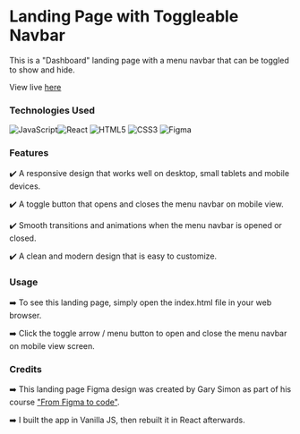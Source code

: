 
<h1>Landing Page with Toggleable Navbar</h1>

This is a "Dashboard" landing page with a menu navbar that can be toggled to show and hide. <br>

View live [here](https://toggle-nav-landing-page.vercel.app)

### Technologies Used <br>

 ![JavaScript](https://img.shields.io/badge/javascript-%23323330.svg?style=for-the-badge&logo=javascript&logoColor=%23F7DF1E)![React](https://img.shields.io/badge/react-%2320232a.svg?style=for-the-badge&logo=react&logoColor=%2361DAFB) ![HTML5](https://img.shields.io/badge/html5-%23E34F26.svg?style=for-the-badge&logo=html5&logoColor=white) ![CSS3](https://img.shields.io/badge/css3-%231572B6.svg?style=for-the-badge&logo=css3&logoColor=white) ![Figma](https://img.shields.io/badge/figma-%23F24E1E.svg?style=for-the-badge&logo=figma&logoColor=white)
 <br>

### Features
:heavy_check_mark: A responsive design that works well on desktop, small tablets and mobile devices.

:heavy_check_mark: A toggle button that opens and closes the menu navbar on mobile view.

:heavy_check_mark: Smooth transitions and animations when the menu navbar is opened or closed.

:heavy_check_mark: A clean and modern design that is easy to customize.

### Usage
:arrow_right: To see this landing page, simply open the index.html file in your web browser. 

:arrow_right: Click the toggle arrow / menu button to open and close the menu navbar on mobile view screen.

### Credits
:arrow_right: This landing page Figma design was created by Gary Simon as part of his course ["From Figma to code"](https://scrimba.com/learn/figmatocode).

:arrow_right: I built the app in Vanilla JS, then rebuilt it in React afterwards.
